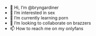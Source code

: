 - 👋 Hi, I’m @bryngardiner
- 👀 I’m interested in sex
- 🌱 I’m currently learning porn
- 💞️ I’m looking to collaborate on brazzers 
- 📫 How to reach me on my onlyfans

<!---
bryngardiner/bryngardiner is a ✨ special ✨ repository because its `README.md` (this file) appears on your GitHub profile.
You can click the Preview link to take a look at your changes.
--->
